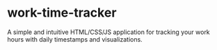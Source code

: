 # work-time-tracker
A simple and intuitive HTML/CSS/JS application for tracking your work hours with daily timestamps and visualizations.
